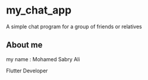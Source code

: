# my_chat_app

A simple chat program for a group of friends or relatives

## About me
my name : Mohamed Sabry Ali

Flutter Developer


